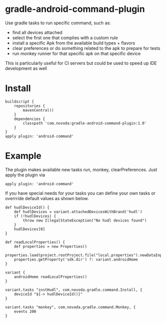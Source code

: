 gradle-android-command-plugin
=============================

Use gradle tasks to run specific command, such as:

- find all devices attached
- select the first one that complies with a custom rule
- install a specific Apk from the available build types + flavors
- clear preferences or do something related to the apk to prepare for tests
- run monkey runner for that specific apk on that specific device


This is particularly useful for CI servers but could be used to speed up IDE development as well

Install
=============================

```
buildscript {
    repositories {
        mavenCentral()
    }
    dependencies {
        classpath 'com.novoda:gradle-android-command-plugin:1.0'
    }
}
apply plugin: 'android-command'
```

Example
=============================

The plugin makes available new tasks run<Variant>, monkey<Variant>, clearPreferences<Variant>.
Just apply the plugin via

```
apply plugin: 'android-command'
```

If you have special needs for your tasks you can define your own tasks or overrride
default values as shown below.

```
def hudlDeviceId() {
    def hudlDevices = variant.attachedDevicesWithBrand('hudl')
    if (!hudlDevices) {
        throw new IllegalStateException("No hudl devices found")
    }
    hudlDevices[0]
}

def readLocalProperties() {
    def properties = new Properties()
    properties.load(project.rootProject.file("local.properties").newDataInputStream())
    properties.getProperty('sdk.dir') ?: variant.androidHome
}

variant {
    androidHome readLocalProperties()
}

variant.tasks "instHudl", com.novoda.gradle.command.Install, {
    deviceId "${-> hudlDeviceId()}"
}

variant.tasks "monkey", com.novoda.gradle.command.Monkey, {
    events 200
}
```
